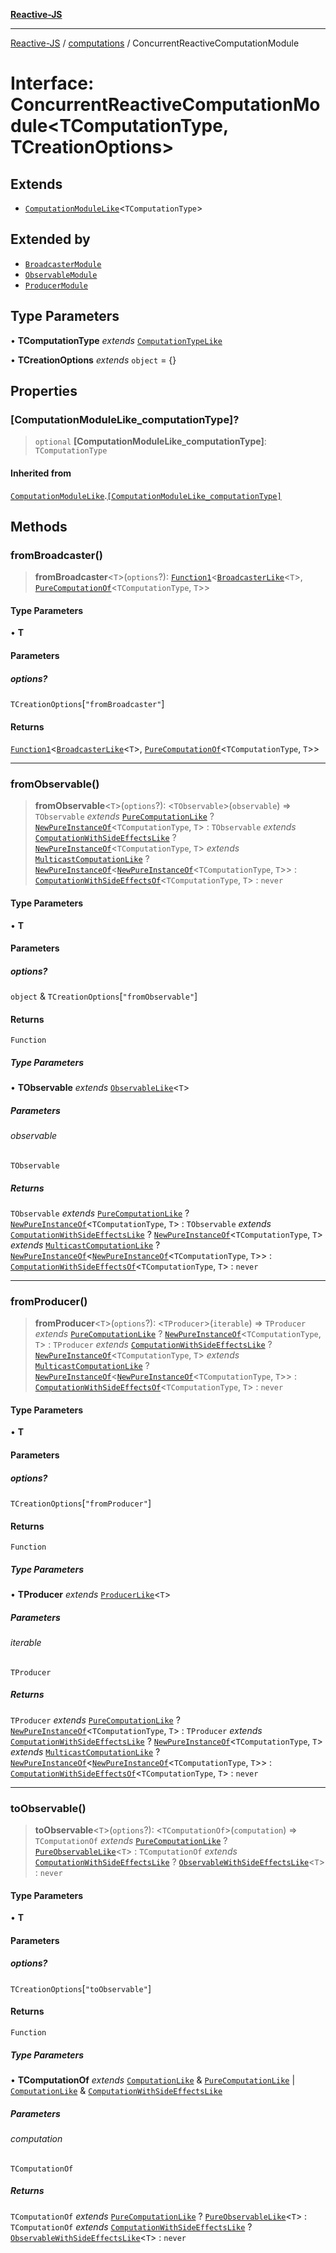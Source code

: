 [**Reactive-JS**](../../README.md)

***

[Reactive-JS](../../README.md) / [computations](../README.md) / ConcurrentReactiveComputationModule

# Interface: ConcurrentReactiveComputationModule\<TComputationType, TCreationOptions\>

## Extends

- [`ComputationModuleLike`](ComputationModuleLike.md)\<`TComputationType`\>

## Extended by

- [`BroadcasterModule`](../Broadcaster/interfaces/BroadcasterModule.md)
- [`ObservableModule`](../Observable/interfaces/ObservableModule.md)
- [`ProducerModule`](../Producer/interfaces/ProducerModule.md)

## Type Parameters

• **TComputationType** *extends* [`ComputationTypeLike`](ComputationTypeLike.md)

• **TCreationOptions** *extends* `object` = \{\}

## Properties

### \[ComputationModuleLike\_computationType\]?

> `optional` **\[ComputationModuleLike\_computationType\]**: `TComputationType`

#### Inherited from

[`ComputationModuleLike`](ComputationModuleLike.md).[`[ComputationModuleLike_computationType]`](ComputationModuleLike.md#computationmodulelike_computationtype)

## Methods

### fromBroadcaster()

> **fromBroadcaster**\<`T`\>(`options`?): [`Function1`](../../functions/type-aliases/Function1.md)\<[`BroadcasterLike`](BroadcasterLike.md)\<`T`\>, [`PureComputationOf`](../type-aliases/PureComputationOf.md)\<`TComputationType`, `T`\>\>

#### Type Parameters

• **T**

#### Parameters

##### options?

`TCreationOptions`\[`"fromBroadcaster"`\]

#### Returns

[`Function1`](../../functions/type-aliases/Function1.md)\<[`BroadcasterLike`](BroadcasterLike.md)\<`T`\>, [`PureComputationOf`](../type-aliases/PureComputationOf.md)\<`TComputationType`, `T`\>\>

***

### fromObservable()

> **fromObservable**\<`T`\>(`options`?): \<`TObservable`\>(`observable`) => `TObservable` *extends* [`PureComputationLike`](PureComputationLike.md) ? [`NewPureInstanceOf`](../type-aliases/NewPureInstanceOf.md)\<`TComputationType`, `T`\> : `TObservable` *extends* [`ComputationWithSideEffectsLike`](ComputationWithSideEffectsLike.md) ? [`NewPureInstanceOf`](../type-aliases/NewPureInstanceOf.md)\<`TComputationType`, `T`\> *extends* [`MulticastComputationLike`](MulticastComputationLike.md) ? [`NewPureInstanceOf`](../type-aliases/NewPureInstanceOf.md)\<[`NewPureInstanceOf`](../type-aliases/NewPureInstanceOf.md)\<`TComputationType`, `T`\>\> : [`ComputationWithSideEffectsOf`](../type-aliases/ComputationWithSideEffectsOf.md)\<`TComputationType`, `T`\> : `never`

#### Type Parameters

• **T**

#### Parameters

##### options?

`object` & `TCreationOptions`\[`"fromObservable"`\]

#### Returns

`Function`

##### Type Parameters

• **TObservable** *extends* [`ObservableLike`](ObservableLike.md)\<`T`\>

##### Parameters

###### observable

`TObservable`

##### Returns

`TObservable` *extends* [`PureComputationLike`](PureComputationLike.md) ? [`NewPureInstanceOf`](../type-aliases/NewPureInstanceOf.md)\<`TComputationType`, `T`\> : `TObservable` *extends* [`ComputationWithSideEffectsLike`](ComputationWithSideEffectsLike.md) ? [`NewPureInstanceOf`](../type-aliases/NewPureInstanceOf.md)\<`TComputationType`, `T`\> *extends* [`MulticastComputationLike`](MulticastComputationLike.md) ? [`NewPureInstanceOf`](../type-aliases/NewPureInstanceOf.md)\<[`NewPureInstanceOf`](../type-aliases/NewPureInstanceOf.md)\<`TComputationType`, `T`\>\> : [`ComputationWithSideEffectsOf`](../type-aliases/ComputationWithSideEffectsOf.md)\<`TComputationType`, `T`\> : `never`

***

### fromProducer()

> **fromProducer**\<`T`\>(`options`?): \<`TProducer`\>(`iterable`) => `TProducer` *extends* [`PureComputationLike`](PureComputationLike.md) ? [`NewPureInstanceOf`](../type-aliases/NewPureInstanceOf.md)\<`TComputationType`, `T`\> : `TProducer` *extends* [`ComputationWithSideEffectsLike`](ComputationWithSideEffectsLike.md) ? [`NewPureInstanceOf`](../type-aliases/NewPureInstanceOf.md)\<`TComputationType`, `T`\> *extends* [`MulticastComputationLike`](MulticastComputationLike.md) ? [`NewPureInstanceOf`](../type-aliases/NewPureInstanceOf.md)\<[`NewPureInstanceOf`](../type-aliases/NewPureInstanceOf.md)\<`TComputationType`, `T`\>\> : [`ComputationWithSideEffectsOf`](../type-aliases/ComputationWithSideEffectsOf.md)\<`TComputationType`, `T`\> : `never`

#### Type Parameters

• **T**

#### Parameters

##### options?

`TCreationOptions`\[`"fromProducer"`\]

#### Returns

`Function`

##### Type Parameters

• **TProducer** *extends* [`ProducerLike`](ProducerLike.md)\<`T`\>

##### Parameters

###### iterable

`TProducer`

##### Returns

`TProducer` *extends* [`PureComputationLike`](PureComputationLike.md) ? [`NewPureInstanceOf`](../type-aliases/NewPureInstanceOf.md)\<`TComputationType`, `T`\> : `TProducer` *extends* [`ComputationWithSideEffectsLike`](ComputationWithSideEffectsLike.md) ? [`NewPureInstanceOf`](../type-aliases/NewPureInstanceOf.md)\<`TComputationType`, `T`\> *extends* [`MulticastComputationLike`](MulticastComputationLike.md) ? [`NewPureInstanceOf`](../type-aliases/NewPureInstanceOf.md)\<[`NewPureInstanceOf`](../type-aliases/NewPureInstanceOf.md)\<`TComputationType`, `T`\>\> : [`ComputationWithSideEffectsOf`](../type-aliases/ComputationWithSideEffectsOf.md)\<`TComputationType`, `T`\> : `never`

***

### toObservable()

> **toObservable**\<`T`\>(`options`?): \<`TComputationOf`\>(`computation`) => `TComputationOf` *extends* [`PureComputationLike`](PureComputationLike.md) ? [`PureObservableLike`](PureObservableLike.md)\<`T`\> : `TComputationOf` *extends* [`ComputationWithSideEffectsLike`](ComputationWithSideEffectsLike.md) ? [`ObservableWithSideEffectsLike`](ObservableWithSideEffectsLike.md)\<`T`\> : `never`

#### Type Parameters

• **T**

#### Parameters

##### options?

`TCreationOptions`\[`"toObservable"`\]

#### Returns

`Function`

##### Type Parameters

• **TComputationOf** *extends* [`ComputationLike`](ComputationLike.md) & [`PureComputationLike`](PureComputationLike.md) \| [`ComputationLike`](ComputationLike.md) & [`ComputationWithSideEffectsLike`](ComputationWithSideEffectsLike.md)

##### Parameters

###### computation

`TComputationOf`

##### Returns

`TComputationOf` *extends* [`PureComputationLike`](PureComputationLike.md) ? [`PureObservableLike`](PureObservableLike.md)\<`T`\> : `TComputationOf` *extends* [`ComputationWithSideEffectsLike`](ComputationWithSideEffectsLike.md) ? [`ObservableWithSideEffectsLike`](ObservableWithSideEffectsLike.md)\<`T`\> : `never`
